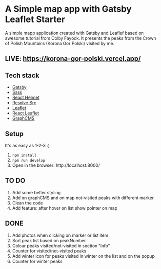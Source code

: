 
# A Simple map app with Gatsby Leaflet Starter

A simple mapp application created with Gatsby and Leaflef based on awesome tutorial from Colby Fayock. It presents the peaks from the Crown of Polish Mountains (Korona Gor Polski) visited by me.

## LIVE: https://korona-gor-polski.vercel.app/

## Tech stack
* [Gatsby](https://www.gatsbyjs.org/)
* [Sass](https://sass-lang.com)
* [React Helmet](https://github.com/nfl/react-helmet)
* [Resolve Src](https://github.com/alampros/gatsby-plugin-resolve-src)
* [Leaflet](https://leafletjs.com/)
* [React Leaflet](https://react-leaflet.js.org)
* [GraphCMS](https://graphcms.com/)

## Setup
It's as easy as 1-2-3 :) 
1. `npm install`
2. `npm run develop`
3. Open in the browser: http://localhost:8000/

## TO DO
1. Add some better styling
2. Add on graphCMS and on map not-visited peaks with different marker
3. Clean the code
4. Add feature: after hover on list show pointer on map

## DONE
1. Add photos when clicking on marker or list item
2. Sort peak list based on peakNumber
3. Colour peaks visited/not-visited in section "Info"
4. Counter for visited/not-visited peaks
5. Add winter icon for peaks visited in winter on the list and on the popup 
6. Counter for winter peaks 
